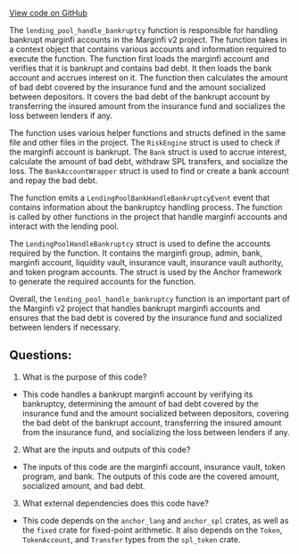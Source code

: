 [View code on GitHub](https://github.com/mrgnlabs/marginfi-v2/src/instructions/marginfi_group/handle_bankruptcy.rs)

The `lending_pool_handle_bankruptcy` function is responsible for handling bankrupt marginfi accounts in the Marginfi v2 project. The function takes in a context object that contains various accounts and information required to execute the function. The function first loads the marginfi account and verifies that it is bankrupt and contains bad debt. It then loads the bank account and accrues interest on it. The function then calculates the amount of bad debt covered by the insurance fund and the amount socialized between depositors. It covers the bad debt of the bankrupt account by transferring the insured amount from the insurance fund and socializes the loss between lenders if any.

The function uses various helper functions and structs defined in the same file and other files in the project. The `RiskEngine` struct is used to check if the marginfi account is bankrupt. The `Bank` struct is used to accrue interest, calculate the amount of bad debt, withdraw SPL transfers, and socialize the loss. The `BankAccountWrapper` struct is used to find or create a bank account and repay the bad debt.

The function emits a `LendingPoolBankHandleBankruptcyEvent` event that contains information about the bankruptcy handling process. The function is called by other functions in the project that handle marginfi accounts and interact with the lending pool.

The `LendingPoolHandleBankruptcy` struct is used to define the accounts required by the function. It contains the marginfi group, admin, bank, marginfi account, liquidity vault, insurance vault, insurance vault authority, and token program accounts. The struct is used by the Anchor framework to generate the required accounts for the function.

Overall, the `lending_pool_handle_bankruptcy` function is an important part of the Marginfi v2 project that handles bankrupt marginfi accounts and ensures that the bad debt is covered by the insurance fund and socialized between lenders if necessary.
## Questions: 
 1. What is the purpose of this code?
- This code handles a bankrupt marginfi account by verifying its bankruptcy, determining the amount of bad debt covered by the insurance fund and the amount socialized between depositors, covering the bad debt of the bankrupt account, transferring the insured amount from the insurance fund, and socializing the loss between lenders if any.

2. What are the inputs and outputs of this code?
- The inputs of this code are the marginfi account, insurance vault, token program, and bank. The outputs of this code are the covered amount, socialized amount, and bad debt.

3. What external dependencies does this code have?
- This code depends on the `anchor_lang` and `anchor_spl` crates, as well as the `fixed` crate for fixed-point arithmetic. It also depends on the `Token`, `TokenAccount`, and `Transfer` types from the `spl_token` crate.